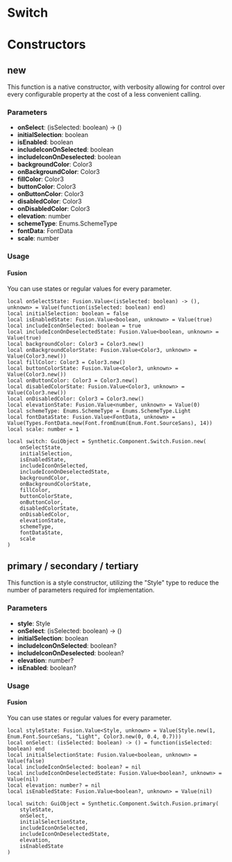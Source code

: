 # Switch


# Constructors


## new
This function is a native constructor, with verbosity allowing for control over every configurable property at the cost of a less convenient calling.

### Parameters
- **onSelect**: (isSelected: boolean) -> ()
- **initialSelection**: boolean
- **isEnabled**: boolean
- **includeIconOnSelected**: boolean
- **includeIconOnDeselected**: boolean
- **backgroundColor**: Color3
- **onBackgroundColor**: Color3
- **fillColor**: Color3
- **buttonColor**: Color3
- **onButtonColor**: Color3
- **disabledColor**: Color3
- **onDisabledColor**: Color3
- **elevation**: number
- **schemeType**: Enums.SchemeType
- **fontData**: FontData
- **scale**: number


### Usage

#### Fusion
You can use states or regular values for every parameter.
```luau
local onSelectState: Fusion.Value<(isSelected: boolean) -> (), unknown> = Value(function(isSelected: boolean) end)
local initialSelection: boolean = false
local isEnabledState: Fusion.Value<boolean, unknown> = Value(true)
local includeIconOnSelected: boolean = true
local includeIconOnDeselectedState: Fusion.Value<boolean, unknown> = Value(true)
local backgroundColor: Color3 = Color3.new()
local onBackgroundColorState: Fusion.Value<Color3, unknown> = Value(Color3.new())
local fillColor: Color3 = Color3.new()
local buttonColorState: Fusion.Value<Color3, unknown> = Value(Color3.new())
local onButtonColor: Color3 = Color3.new()
local disabledColorState: Fusion.Value<Color3, unknown> = Value(Color3.new())
local onDisabledColor: Color3 = Color3.new()
local elevationState: Fusion.Value<number, unknown> = Value(0)
local schemeType: Enums.SchemeType = Enums.SchemeType.Light
local fontDataState: Fusion.Value<FontData, unknown> = Value(Types.FontData.new(Font.fromEnum(Enum.Font.SourceSans), 14))
local scale: number = 1

local switch: GuiObject = Synthetic.Component.Switch.Fusion.new(
	onSelectState,
	initialSelection,
	isEnabledState,
	includeIconOnSelected,
	includeIconOnDeselectedState,
	backgroundColor,
	onBackgroundColorState,
	fillColor,
	buttonColorState,
	onButtonColor,
	disabledColorState,
	onDisabledColor,
	elevationState,
	schemeType,
	fontDataState,
	scale
)
```
## primary / secondary / tertiary
This function is a style constructor, utilizing the "Style" type to reduce the number of parameters required for implementation.

### Parameters
- **style**: Style
- **onSelect**: (isSelected: boolean) -> ()
- **initialSelection**: boolean
- **includeIconOnSelected**: boolean?
- **includeIconOnDeselected**: boolean?
- **elevation**: number?
- **isEnabled**: boolean?


### Usage

#### Fusion
You can use states or regular values for every parameter.
```luau
local styleState: Fusion.Value<Style, unknown> = Value(Style.new(1, Enum.Font.SourceSans, "Light", Color3.new(0, 0.4, 0.7)))
local onSelect: (isSelected: boolean) -> () = function(isSelected: boolean) end
local initialSelectionState: Fusion.Value<boolean, unknown> = Value(false)
local includeIconOnSelected: boolean? = nil
local includeIconOnDeselectedState: Fusion.Value<boolean?, unknown> = Value(nil)
local elevation: number? = nil
local isEnabledState: Fusion.Value<boolean?, unknown> = Value(nil)

local switch: GuiObject = Synthetic.Component.Switch.Fusion.primary(
	styleState,
	onSelect,
	initialSelectionState,
	includeIconOnSelected,
	includeIconOnDeselectedState,
	elevation,
	isEnabledState
)
```